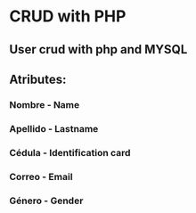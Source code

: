 # CRUD with PHP
## User crud with php and MYSQL
## Atributes:
### Nombre - Name 
### Apellido - Lastname
### Cédula - Identification card
### Correo - Email
### Género - Gender
